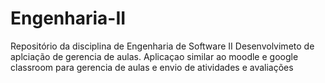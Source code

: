 # Engenharia-II
Repositório da disciplina de Engenharia de Software II
Desenvolvimeto de aplciação de gerencia de aulas.
Aplicaçao similar ao moodle e google classroom para gerencia de aulas e envio de atividades e avaliações